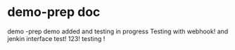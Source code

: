# demo-prep doc
demo -prep
demo added and testing in progress
Testing with webhook!
and jenkin interface
test! 123!
testing !
